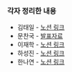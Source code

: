 

### 각자 정리한 내용


- 김태일 - [노션 링크]()
- 문찬국 - [발표자료]()
- 이재학 - [노션 링크]()
- 하성진 - [노션 링크]()
- 한나연 - [노션 링크]()
